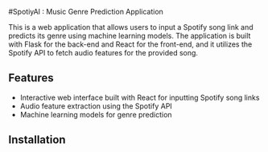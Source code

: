 #SpotiyAI : Music Genre Prediction Application

This is a web application that allows users to input a Spotify song link and predicts its genre using machine learning models. The application is built with Flask for the back-end and React for the front-end, and it utilizes the Spotify API to fetch audio features for the provided song.

## Features

- Interactive web interface built with React for inputting Spotify song links
- Audio feature extraction using the Spotify API
- Machine learning models for genre prediction


## Installation
